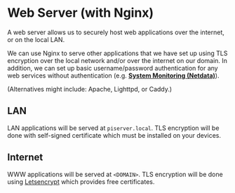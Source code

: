 # Web Server \(with Nginx\)

A web server allows us to securely host web applications over the internet, or on the local LAN.

We can use Nginx to serve other applications that we have set up using TLS encryption over the local network and/or over the internet on our domain. In addition, we can set up basic username/password authentication for any web services without authentication \(e.g. [**System Monitoring \(Netdata\)**](/system-monitoring-netdata.md)\).

\(Alternatives might include: Apache, Lighttpd, or Caddy.\)

## LAN

LAN applications will be served at `piserver.local`. TLS encryption will be done with self-signed certificate which must be installed on your devices.

## Internet

WWW applications will be served at `<DOMAIN>`. TLS encryption will be done using [Letsencrypt](https://letsencrypt.org/) which provides free certificates.

